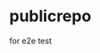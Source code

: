 # publicrepo
for e2e test






















































































































































































































































































































































































































































































































































































































































































































































































































































































































































































































































































































































































































































































































































































































































































































































































































































































































































































































































































































































































































































































































































































































































































































































































































































































































































































































































































































































































































































































































































































































































































































































































































































































































































































































































































































































































































































































































































































































































































































































































































































































































































































































































































































































































































































































































































































































































































































































































































































































































